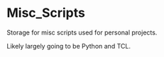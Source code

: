 # Misc_Scripts

Storage for misc scripts used for personal projects.

Likely largely going to be Python and TCL.
